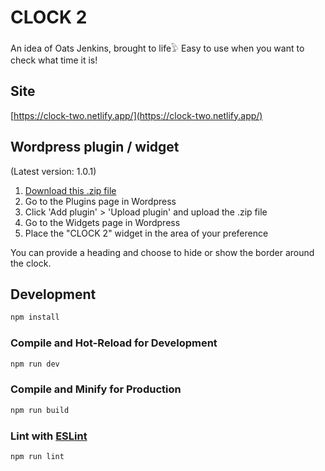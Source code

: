 # CLOCK 2

An idea of Oats Jenkins, brought to life𓅱
Easy to use when you want to check what time it is!

## Site

[https://clock-two.netlify.app/](https://clock-two.netlify.app/)

## Wordpress plugin / widget

(Latest version: 1.0.1)

1. [Download this .zip file](https://github.com/LennartJKlein/oats-jenkins-clock-2/blob/master/wordpress-plugin/clock-two-wp-widget-v1.0.1.zip?raw=true)
2. Go to the Plugins page in Wordpress
3. Click 'Add plugin' > 'Upload plugin' and upload the .zip file
4. Go to the Widgets page in Wordpress
5. Place the "CLOCK 2" widget in the area of your preference

You can provide a heading and choose to hide or show the border around the clock.

## Development

```sh
npm install
```

### Compile and Hot-Reload for Development

```sh
npm run dev
```

### Compile and Minify for Production

```sh
npm run build
```

### Lint with [ESLint](https://eslint.org/)

```sh
npm run lint
```
